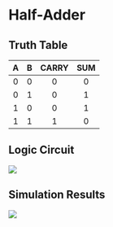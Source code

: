 # Half-Adder
## Truth Table
| A | B | CARRY | SUM |
|:-:|:-:|:-----:|:---:|
| 0 | 0 |   0   |  0  |
| 0 | 1 |   0   |  1  |
| 1 | 0 |   0   |  1  |
| 1 | 1 |   1   |  0  |

## Logic Circuit
<img src="./ha_circuit.svg">

## Simulation Results
<img src="./ha_sim.svg">
